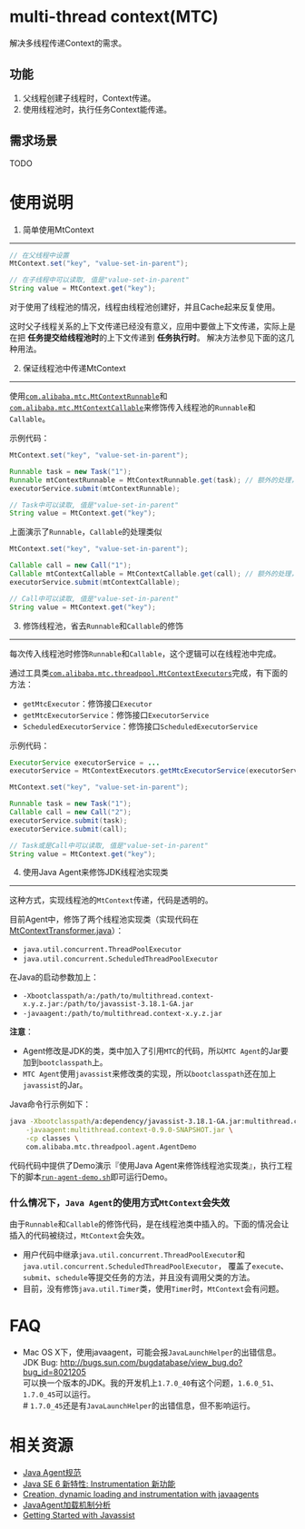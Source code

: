 multi-thread context(MTC)
=====================================

解决多线程传递Context的需求。

功能
----------------------------

1. 父线程创建子线程时，Context传递。
1. 使用线程池时，执行任务Context能传递。

需求场景
----------------------------

TODO

使用说明
=====================================

1. 简单使用MtContext
----------------------------

```java
// 在父线程中设置
MtContext.set("key", "value-set-in-parent");

// 在子线程中可以读取, 值是"value-set-in-parent"
String value = MtContext.get("key"); 
```

对于使用了线程池的情况，线程由线程池创建好，并且Cache起来反复使用。

这时父子线程关系的上下文传递已经没有意义，应用中要做上下文传递，实际上是在把 **任务提交给线程池时**的上下文传递到 **任务执行时**。
解决方法参见下面的这几种用法。

2. 保证线程池中传递MtContext
----------------------------

使用[`com.alibaba.mtc.MtContextRunnable`](https://github.com/oldratlee/multi-thread-context/blob/master/src/main/java/com/alibaba/mtc/MtContextRunnable.java)和[`com.alibaba.mtc.MtContextCallable`](https://github.com/oldratlee/multi-thread-context/blob/master/src/main/java/com/alibaba/mtc/MtContextCallable.java)来修饰传入线程池的`Runnable`和`Callable`。

示例代码：

```java
MtContext.set("key", "value-set-in-parent");

Runnable task = new Task("1");
Runnable mtContextRunnable = MtContextRunnable.get(task); // 额外的处理，生成修饰了的对象mtContextRunnable
executorService.submit(mtContextRunnable);

// Task中可以读取, 值是"value-set-in-parent"
String value = MtContext.get("key");
```

上面演示了`Runnable`，`Callable`的处理类似

```java
MtContext.set("key", "value-set-in-parent");

Callable call = new Call("1");
Callable mtContextCallable = MtContextCallable.get(call); // 额外的处理，生成修饰了的对象mtContextCallable
executorService.submit(mtContextCallable);

// Call中可以读取, 值是"value-set-in-parent"
String value = MtContext.get("key");
```

3. 修饰线程池，省去`Runnable`和`Callable`的修饰
----------------------------

每次传入线程池时修饰`Runnable`和`Callable`，这个逻辑可以在线程池中完成。

通过工具类[`com.alibaba.mtc.threadpool.MtContextExecutors`](https://github.com/oldratlee/multi-thread-context/blob/master/src/main/java/com/alibaba/mtc/threadpool/MtContextExecutors.java)完成，有下面的方法：

* `getMtcExecutor`：修饰接口`Executor`
* `getMtcExecutorService`：修饰接口`ExecutorService`
* `ScheduledExecutorService`：修饰接口`ScheduledExecutorService`

示例代码：

```java
ExecutorService executorService = ...
executorService = MtContextExecutors.getMtcExecutorService(executorService); // 额外的处理，生成修饰了的对象executorService

MtContext.set("key", "value-set-in-parent");

Runnable task = new Task("1");
Callable call = new Call("2");
executorService.submit(task);
executorService.submit(call);

// Task或是Call中可以读取, 值是"value-set-in-parent"
String value = MtContext.get("key");
```

4. 使用Java Agent来修饰JDK线程池实现类
----------------------------

这种方式，实现线程池的`MtContext`传递，代码是透明的。  

目前Agent中，修饰了两个线程池实现类（实现代码在[MtContextTransformer.java](https://github.com/oldratlee/multi-thread-context/blob/master/src/main/java/com/alibaba/mtc/threadpool/agent/MtContextTransformer.java)）：

- `java.util.concurrent.ThreadPoolExecutor`
- `java.util.concurrent.ScheduledThreadPoolExecutor`

在Java的启动参数加上：

- `-Xbootclasspath/a:/path/to/multithread.context-x.y.z.jar:/path/to/javassist-3.18.1-GA.jar`
- `-javaagent:/path/to/multithread.context-x.y.z.jar`

**注意**： 

* Agent修改是JDK的类，类中加入了引用`MTC`的代码，所以`MTC Agent`的Jar要加到`bootclasspath`上。
* `MTC Agent`使用`javassist`来修改类的实现，所以`bootclasspath`还在加上`javassist`的Jar。

Java命令行示例如下：

```bash
java -Xbootclasspath/a:dependency/javassist-3.18.1-GA.jar:multithread.context-0.9.0-SNAPSHOT.jar \
    -javaagent:multithread.context-0.9.0-SNAPSHOT.jar \
    -cp classes \
    com.alibaba.mtc.threadpool.agent.AgentDemo
```

代码代码中提供了Demo演示『使用Java Agent来修饰线程池实现类』，执行工程下的脚本[`run-agent-demo.sh`](https://github.com/oldratlee/multi-thread-context/blob/master/run-agent-demo.sh)即可运行Demo。

### 什么情况下，`Java Agent`的使用方式`MtContext`会失效

由于`Runnable`和`Callable`的修饰代码，是在线程池类中插入的。下面的情况会让插入的代码被绕过，`MtContext`会失效。

- 用户代码中继承`java.util.concurrent.ThreadPoolExecutor`和`java.util.concurrent.ScheduledThreadPoolExecutor`，
覆盖了`execute`、`submit`、`schedule`等提交任务的方法，并且没有调用父类的方法。   
- 目前，没有修饰`java.util.Timer`类，使用`Timer`时，`MtContext`会有问题。

FAQ
=====================================

* Mac OS X下，使用javaagent，可能会报`JavaLaunchHelper`的出错信息。  
JDK Bug: http://bugs.sun.com/bugdatabase/view_bug.do?bug_id=8021205  
可以换一个版本的JDK。我的开发机上`1.7.0_40`有这个问题，`1.6.0_51`、`1.7.0_45`可以运行。   
\# `1.7.0_45`还是有`JavaLaunchHelper`的出错信息，但不影响运行。

相关资源
=====================================

* [Java Agent规范](http://docs.oracle.com/javase/6/docs/api/java/lang/instrument/package-summary.html)
* [Java SE 6 新特性: Instrumentation 新功能](http://www.ibm.com/developerworks/cn/java/j-lo-jse61/)
* [Creation, dynamic loading and instrumentation with javaagents](http://dhruba.name/2010/02/07/creation-dynamic-loading-and-instrumentation-with-javaagents/)
* [JavaAgent加载机制分析](http://alipaymiddleware.com/jvm/javaagent%E5%8A%A0%E8%BD%BD%E6%9C%BA%E5%88%B6%E5%88%86%E6%9E%90/)
* [Getting Started with Javassist](http://www.csg.ci.i.u-tokyo.ac.jp/~chiba/javassist/tutorial/tutorial.html)

